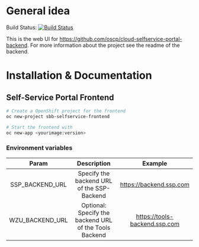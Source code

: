 # General idea
Build Status: [![Build Status](https://travis-ci.org/oscp/cloud-selfservice-portal-frontend.svg?branch=master)](https://travis-ci.org/oscp/cloud-selfservice-portal-frontend)

This is the web UI for https://github.com/oscp/cloud-selfservice-portal-backend. For more information about the project see the readme of the backend.

# Installation & Documentation
## Self-Service Portal Frontend
```bash
# Create a OpenShift project for the frontend
oc new-project sbb-selfservice-frontend

# Start the frontend with 
oc new-app <yourimage:version>
```

### Environment variables
**Param**|**Description**|**Example**
:-----:|:-----:|:-----:
SSP\_BACKEND\_URL|Specify the backend URL of the SSP-Backend|https://backend.ssp.com
WZU\_BACKEND\_URL|Optional: Specify the backend URL of the Tools Backend|https://tools-backend.ssp.com
